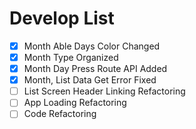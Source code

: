 # Develop List

- [x] Month Able Days Color Changed
- [x] Month Type Organized
- [x] Month Day Press Route API Added
- [x] Month, List Data Get Error Fixed
- [ ] List Screen Header Linking Refactoring
- [ ] App Loading Refactoring
- [ ] Code Refactoring
